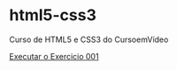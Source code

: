 # html5-css3
 Curso de HTML5 e CSS3 do CursoemVídeo

<a href="https://douglassvalves.github.io/html5-css3/modulo-01/Exerc001/index.html">Executar o Exercicio 001</a>